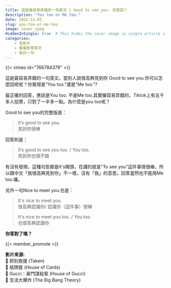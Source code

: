 ```yaml
---
title: 這是最容易弄錯的一句英文 | Good to see you. 怎麼回？
description: "You too or Me too."
date: 2022-11-03
slug: you-too-or-me-too
image: cover.jpeg
HiddenInSingle: true  # This hides the cover image in single article view
categories:
    - 有影片
    - 看電影學英文
    - 每日一句
---
```


{{< vimeo id="766784379" >}}


這是最容易弄錯的一句英文。當別人說很高興見到你 Good to see you.你可以怎麼回呢呢？你覺得是"You too."還是"Me too."?


最正確的回答，應該是You too. 不是Me too.其實蠻容易弄錯的，Tiktok上有五千多人投票，只對了一半多一點。為什麼是you too呢？

Good to see you的完整版是：

> It’s good to see you.  
> 見到你很棒

回答則是：

> It’s good to see you too. / You too.  
> 見到你也很不錯

有沒有發現，這種句型都是It's開頭，在講的就是"To see you"這件事情很棒。所以跟中文「我很高興見到你」不一樣，沒有「我」的意思。回答當然也不能用Me too.囉。




另外一句Nice to meet you.也是：

> It's nice to meet you.   
> 很高興認識你/ 認識你（這件事）很棒
>
> It's nice to meet you too. / You too.      
> 也很高興認識你

**你答對了嗎？**

{{< member_promote >}}

**影片來源:**  
🎥 即刻救援 (Taken)  
🎥 紙牌屋 (House of Cards)  
🎥 Gucci：豪門謀殺案 (House of Gucci)  
🎥 生活大爆炸 (The Big Bang Theory)